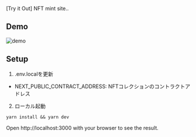 [Try it Out] NFT mint site.. 

## Demo
![demo](https://github.com/sharky-hoodies/__sandbox-nft-mint-site/assets/24955202/2a8b0755-50c8-4aec-9f36-cdd42ab9a2bc)

## Setup
1. .env.localを更新
- NEXT_PUBLIC_CONTRACT_ADDRESS: NFTコレクションのコントラクトアドレス
2. ローカル起動
```
yarn install && yarn dev
```
Open http://localhost:3000 with your browser to see the result.
